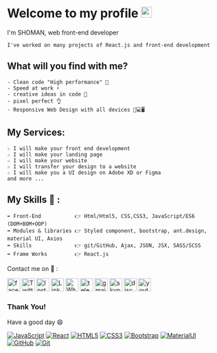 
# Welcome to my profile <img src="https://user-images.githubusercontent.com/1303154/88677602-1635ba80-d120-11ea-84d8-d263ba5fc3c0.gif" width="25">

I'm SHOMAN, web front-end developer

```
I've worked on many projects of React.js and front-end development
```

## What will you find with me? 

```
- Clean code "High performance" 🧹
- Speed at work ⚡
- creative ideas in code 💭
- pixel perfect 👌
- Responsive Web Design with all devices 📱💻🖥️
```

## My Services: 
```
☆ I will make your front end development 
☆ I will make your landing page
☆ I will make your website
☆ I will transfer your design to a website
☆ I will make you a UI design on Adobe XD or Figma
and more ...
```

## My Skills 🤔 :
```
➡ Front-End           👉 Html/Html5, CSS,CSS3, JavaScript/ES6 (DOM+BOM+OOP)
➡ Modules & libraries 👉 Styled component, bootstrap, ant.design, material UI, Axios
➡ Skills              👉 git/GitHub, Ajax, JSON, JSX, SASS/SCSS
➡ Frame Works         👉 React.js
```

Contact me on 💬 :


<a href="https://www.facebook.com/MSHOMANMUSIC"><img src="https://image.flaticon.com/icons/png/512/733/733547.png" alt="facebook" width="30" target="_blank"></a>
<a href="https://twitter.com/Shomanmusic"><img src="https://image.flaticon.com/icons/png/512/1384/1384065.png" alt="Twitter" width="30" target="_blank"></a>
<a href="https://www.instagram.com/shomanmusic/"><img src="https://image.flaticon.com/icons/png/512/1409/1409946.png" alt="Instagram" width="30" target="_blank"></a>
<a href="https://www.linkedin.com/in/shomans/"><img src="https://image.flaticon.com/icons/png/512/174/174857.png" alt="LinkedIn" width="30" target="_blank"></a>
<a href="https://wa.me/+970567677078"><img src="https://image.flaticon.com/icons/png/512/1384/1384055.png" alt="Whatsapp" width="30" target="_blank"></a>
<a href="https://t.me/shomanmusic"><img src="https://image.flaticon.com/icons/png/512/2111/2111646.png" alt="telegram" width="30" target="_blank"></a>
<a href="mailto://mohammedshoman9@gmail.com"><img src="https://image.flaticon.com/icons/png/512/281/281769.png" alt="gmail" width="30" target="_blank"></a>
<a href="https://join.skype.com/invite/LWQfaLLVhESa"><img src="https://image.flaticon.com/icons/png/512/1384/1384058.png" alt="skype" width="30" target="_blank"></a>
<a href="https://discord.gg/SHOMAN#6130"><img src="https://www.freepnglogos.com/uploads/discord-logo-png/discord-will-provide-official-verification-esports-team-4.png" alt="discord" width="30" target="_blank"></a>
<a href="https://www.youtube.com/channel/UCYTPS0bu4zUNABJ51ycuQnw"><img src="https://image.flaticon.com/icons/png/512/1384/1384060.png" alt="youtube" width="30" target="_blank"></a>


### Thank You!
Have a good day 😄




[![JavaScript](https://img.shields.io/badge/-JavaScript-black?style=flat&logo=javascript&link=https://github.com/SHOMANS)](https://github.com/SHOMANS)
[![React](https://img.shields.io/badge/-React-black?style=flat&logo=react&link=https://github.com/SHOMANS)](https://github.com/SHOMANS)
[![HTML5](https://img.shields.io/badge/-HTML5-E34F26?style=flat&logo=html5&logoColor=white&link=https://github.com/SHOMANS)](https://github.com/SHOMANS)
[![CSS3](https://img.shields.io/badge/-CSS3-1572B6?style=flat&logo=css3&link=https://github.com/SHOMANS)](https://github.com/SHOMANS)
[![Bootstrap](https://img.shields.io/badge/-Bootstrap-563D7C?style=flat&logo=bootstrap&link=https://github.com/SHOMANS)](https://github.com/SHOMANS)
[![MaterialUI](https://img.shields.io/badge/-Material_UI-0081CB?style=flat&logo=material-ui&link=https://github.com/SHOMANS)](https://github.com/SHOMANS)
[![GitHub](https://img.shields.io/badge/-GitHub-181717?style=flat&logo=github&link=https://github.com/SHOMANS)](https://github.com/SHOMANS)
[![Git](https://img.shields.io/badge/-Git-black?style=flat&logo=git&link=https://github.com/SHOMANS)](https://github.com/SHOMANS)
